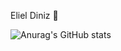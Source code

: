 Eliel Diniz 🤝

![Anurag's GitHub stats](https://github-readme-stats.vercel.app/api?username=elieldiniz&show_icons=true&theme=radical)
